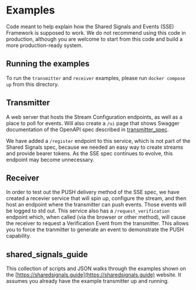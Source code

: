 # Examples
Code meant to help explain how the Shared Signals and Events (SSE) Framework is supposed
to work. We do not recommend using this code in production, although you are welcome
to start from this code and build a more production-ready system.

## Running the examples
To run the `transmitter` and `receiver` examples, please run `docker compose up`
from this directory.

## Transmitter
A web server that hosts the Stream Configuration endpoints, as well as a place
to poll for events. Will also create a `/ui` page that shows Swagger documentation
of the OpenAPI spec described in [transmitter_spec](../transmitter_spec/openapi.yaml).

We have added a `/register` endpoint to this service, which is not part of the
Shared Signals spec, because we needed an easy way to create streams and provide
bearer tokens. As the SSE spec continues to evolve, this endpoint may become
unnecessary.

## Receiver
In order to test out the PUSH delivery method of the SSE spec, we have created a
recevier service that will spin up, configure the stream, and then host an
endpoint where the transmitter can push events. Those events will be logged to
std out. This service also has a `/request_verification` endpoint which, when
called (via the browser or other method), will cause the receiver to request a
Verification Event from the transmitter. This allows you to force the tranmitter
to generate an event to demonstrate the PUSH capability.

## shared_signals_guide
This collection of scripts and JSON walks through the examples shown on the
[https://sharedsignals.guide](https://sharedsignals.guide) website. It assumes
you already have the example transmitter up and running.
